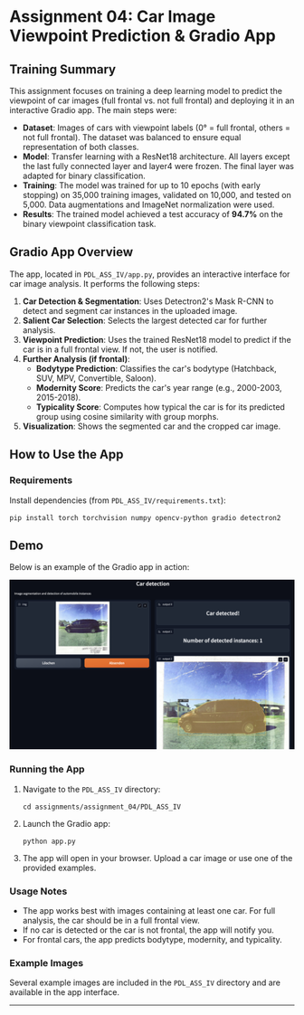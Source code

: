 # Assignment 04: Car Image Viewpoint Prediction & Gradio App

## Training Summary

This assignment focuses on training a deep learning model to predict the viewpoint of car images (full frontal vs. not full frontal) and deploying it in an interactive Gradio app. The main steps were:

- **Dataset**: Images of cars with viewpoint labels (0° = full frontal, others = not full frontal). The dataset was balanced to ensure equal representation of both classes.
- **Model**: Transfer learning with a ResNet18 architecture. All layers except the last fully connected layer and layer4 were frozen. The final layer was adapted for binary classification.
- **Training**: The model was trained for up to 10 epochs (with early stopping) on 35,000 training images, validated on 10,000, and tested on 5,000. Data augmentations and ImageNet normalization were used.
- **Results**: The trained model achieved a test accuracy of **94.7%** on the binary viewpoint classification task.

## Gradio App Overview

The app, located in `PDL_ASS_IV/app.py`, provides an interactive interface for car image analysis. It performs the following steps:

1. **Car Detection & Segmentation**: Uses Detectron2's Mask R-CNN to detect and segment car instances in the uploaded image.
2. **Salient Car Selection**: Selects the largest detected car for further analysis.
3. **Viewpoint Prediction**: Uses the trained ResNet18 model to predict if the car is in a full frontal view. If not, the user is notified.
4. **Further Analysis (if frontal)**:
   - **Bodytype Prediction**: Classifies the car's bodytype (Hatchback, SUV, MPV, Convertible, Saloon).
   - **Modernity Score**: Predicts the car's year range (e.g., 2000-2003, 2015-2018).
   - **Typicality Score**: Computes how typical the car is for its predicted group using cosine similarity with group morphs.
5. **Visualization**: Shows the segmented car and the cropped car image.

## How to Use the App

### Requirements
Install dependencies (from `PDL_ASS_IV/requirements.txt`):

```
pip install torch torchvision numpy opencv-python gradio detectron2
```

## Demo

   Below is an example of the Gradio app in action:

   ![Gradio App Demo](PDL_ASS_IV/demo_img.png)

### Running the App
1. Navigate to the `PDL_ASS_IV` directory:
   ```
   cd assignments/assignment_04/PDL_ASS_IV
   ```
2. Launch the Gradio app:
   ```
   python app.py
   ```
3. The app will open in your browser. Upload a car image or use one of the provided examples.

### Usage Notes
- The app works best with images containing at least one car. For full analysis, the car should be in a full frontal view.
- If no car is detected or the car is not frontal, the app will notify you.
- For frontal cars, the app predicts bodytype, modernity, and typicality.

### Example Images
Several example images are included in the `PDL_ASS_IV` directory and are available in the app interface.

---